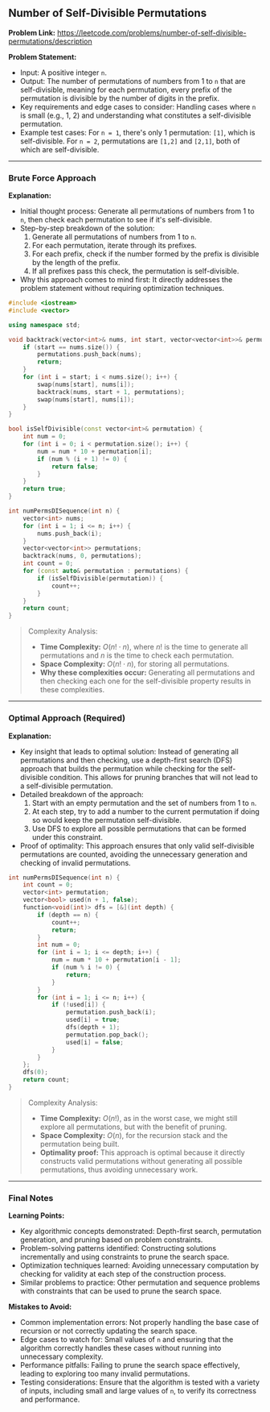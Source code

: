 ## Number of Self-Divisible Permutations
**Problem Link:** https://leetcode.com/problems/number-of-self-divisible-permutations/description

**Problem Statement:**
- Input: A positive integer `n`.
- Output: The number of permutations of numbers from 1 to `n` that are self-divisible, meaning for each permutation, every prefix of the permutation is divisible by the number of digits in the prefix.
- Key requirements and edge cases to consider: Handling cases where `n` is small (e.g., 1, 2) and understanding what constitutes a self-divisible permutation.
- Example test cases: For `n = 1`, there's only 1 permutation: `[1]`, which is self-divisible. For `n = 2`, permutations are `[1,2]` and `[2,1]`, both of which are self-divisible.

---

### Brute Force Approach

**Explanation:**
- Initial thought process: Generate all permutations of numbers from 1 to `n`, then check each permutation to see if it's self-divisible.
- Step-by-step breakdown of the solution:
  1. Generate all permutations of numbers from 1 to `n`.
  2. For each permutation, iterate through its prefixes.
  3. For each prefix, check if the number formed by the prefix is divisible by the length of the prefix.
  4. If all prefixes pass this check, the permutation is self-divisible.
- Why this approach comes to mind first: It directly addresses the problem statement without requiring optimization techniques.

```cpp
#include <iostream>
#include <vector>

using namespace std;

void backtrack(vector<int>& nums, int start, vector<vector<int>>& permutations) {
    if (start == nums.size()) {
        permutations.push_back(nums);
        return;
    }
    for (int i = start; i < nums.size(); i++) {
        swap(nums[start], nums[i]);
        backtrack(nums, start + 1, permutations);
        swap(nums[start], nums[i]);
    }
}

bool isSelfDivisible(const vector<int>& permutation) {
    int num = 0;
    for (int i = 0; i < permutation.size(); i++) {
        num = num * 10 + permutation[i];
        if (num % (i + 1) != 0) {
            return false;
        }
    }
    return true;
}

int numPermsDISequence(int n) {
    vector<int> nums;
    for (int i = 1; i <= n; i++) {
        nums.push_back(i);
    }
    vector<vector<int>> permutations;
    backtrack(nums, 0, permutations);
    int count = 0;
    for (const auto& permutation : permutations) {
        if (isSelfDivisible(permutation)) {
            count++;
        }
    }
    return count;
}
```

> Complexity Analysis:
> - **Time Complexity:** $O(n! \cdot n)$, where $n!$ is the time to generate all permutations and $n$ is the time to check each permutation.
> - **Space Complexity:** $O(n! \cdot n)$, for storing all permutations.
> - **Why these complexities occur:** Generating all permutations and then checking each one for the self-divisible property results in these complexities.

---

### Optimal Approach (Required)

**Explanation:**
- Key insight that leads to optimal solution: Instead of generating all permutations and then checking, use a depth-first search (DFS) approach that builds the permutation while checking for the self-divisible condition. This allows for pruning branches that will not lead to a self-divisible permutation.
- Detailed breakdown of the approach:
  1. Start with an empty permutation and the set of numbers from 1 to `n`.
  2. At each step, try to add a number to the current permutation if doing so would keep the permutation self-divisible.
  3. Use DFS to explore all possible permutations that can be formed under this constraint.
- Proof of optimality: This approach ensures that only valid self-divisible permutations are counted, avoiding the unnecessary generation and checking of invalid permutations.

```cpp
int numPermsDISequence(int n) {
    int count = 0;
    vector<int> permutation;
    vector<bool> used(n + 1, false);
    function<void(int)> dfs = [&](int depth) {
        if (depth == n) {
            count++;
            return;
        }
        int num = 0;
        for (int i = 1; i <= depth; i++) {
            num = num * 10 + permutation[i - 1];
            if (num % i != 0) {
                return;
            }
        }
        for (int i = 1; i <= n; i++) {
            if (!used[i]) {
                permutation.push_back(i);
                used[i] = true;
                dfs(depth + 1);
                permutation.pop_back();
                used[i] = false;
            }
        }
    };
    dfs(0);
    return count;
}
```

> Complexity Analysis:
> - **Time Complexity:** $O(n!)$, as in the worst case, we might still explore all permutations, but with the benefit of pruning.
> - **Space Complexity:** $O(n)$, for the recursion stack and the permutation being built.
> - **Optimality proof:** This approach is optimal because it directly constructs valid permutations without generating all possible permutations, thus avoiding unnecessary work.

---

### Final Notes

**Learning Points:**
- Key algorithmic concepts demonstrated: Depth-first search, permutation generation, and pruning based on problem constraints.
- Problem-solving patterns identified: Constructing solutions incrementally and using constraints to prune the search space.
- Optimization techniques learned: Avoiding unnecessary computation by checking for validity at each step of the construction process.
- Similar problems to practice: Other permutation and sequence problems with constraints that can be used to prune the search space.

**Mistakes to Avoid:**
- Common implementation errors: Not properly handling the base case of recursion or not correctly updating the search space.
- Edge cases to watch for: Small values of `n` and ensuring that the algorithm correctly handles these cases without running into unnecessary complexity.
- Performance pitfalls: Failing to prune the search space effectively, leading to exploring too many invalid permutations.
- Testing considerations: Ensure that the algorithm is tested with a variety of inputs, including small and large values of `n`, to verify its correctness and performance.